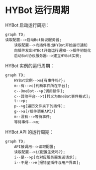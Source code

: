 # HYBot 运行周期

HYBot 启动运行周期：

```mermaid
graph TD;
读取配置-->启动Bot协议服务器;
    读取配置-->向插件发出HYBot开始运行通知
    向插件发出HYBot开始运行通知-->插件初始化
    启动Bot协议服务器-->建立HYBot实例;
```

HYBot 实例的运行周期：

```mermaid
graph TD;
    HYBot实例-->m{有事件吗?};
    m--有-->c[判断事件所在平台];
    c--OneBot-->p[调用插件];
    c--其他平台-->t[转义为OneBot事件格式];
    t-->p;
    p-->g[遍历文件夹下的插件];
    g-->a[/插件调用API/]
    m--没有-->等待事件;
    等待事件-->m;
```

HYBot API 的运行周期：

```mermaid
graph TD;
    API被调用-->读取配置;
    读取配置-->i{配置生效吗?};
    i--是-->p[向对应服务器发送请求];
    i--不是-->e[报错至插件与用户界面];
```

